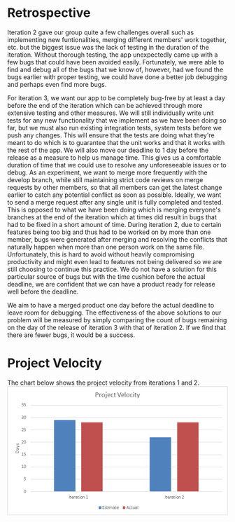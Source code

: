 # Retrospective
Iteration 2 gave our group quite a few challenges overall such as implementing new funtionalities, merging different members' work together, etc. but the biggest issue was the lack of testing in the duration of the iteration. Without thorough testing, the app unexpectedly came up with a few bugs that could have been avoided easily. Fortunately, we were able to find and debug all of the bugs that we know of, however, had we found the bugs earlier with proper testing, we could have done a better job debugging and perhaps even find more bugs.

For iteration 3, we want our app to be completely bug-free by at least a day before the end of the iteration which can be achieved through more extensive testing and other measures. We will still individually write unit tests for any new functionality that we implement as we have been doing so far, but we must also run existing integration tests, system tests before we push any changes. This will ensure that the tests are doing what they're meant to do which is to guarantee that the unit works and that it works with the rest of the app. We will also move our deadline to 1 day before the release as a measure to help us manage time. This gives us a comfortable duration of time that we could use to resolve any unforeseeable issues or to debug. As an experiment, we want to merge more frequently with the develop branch, while still maintaining strict code reviews on merge requests by other members, so that all members can get the latest change earlier to catch any potential conflict as soon as possible. Ideally, we want to send a merge request after any single unit is fully completed and tested. This is opposed to what we have been doing which is merging everyone's branches at the end of the iteration which at times did result in bugs that had to be fixed in a short amount of time. During iteration 2, due to certain features being too big and thus had to be worked on by more than one member, bugs were generated after merging and resolving the conflicts that naturally happen when more than one person work on the same file. Unfortunately, this is hard to avoid without heavily compromising productivity and might even lead to features not being delivered so we are still choosing to continue this practice. We do not have a solution for this particular source of bugs but with the time cushion before the actual deadline, we are confident that we can have a product ready for release well before the deadline.

We aim to have a merged product one day before the actual deadline to leave room for debugging. The effectiveness of the above solutions to our problem will be measured by simply comparing the count of bugs remaining on the day of the release of iteration 3 with that of iteration 2. If we find that there are fewer bugs, it would be a success. 


# Project Velocity
The chart below shows the project velocity from iterations 1 and 2.
![Project Velocity Diagram](projectVelocity.png)

